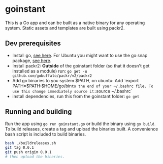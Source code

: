 # goinstant

This is a Go app and can be built as a native binary for any operating system. Static assets and templates are built using packr2.

## Dev prerequisites

* Install go, [see here](https://golang.org/doc/install). For Ubuntu you might want to use the go snap package, [see here](https://snapcraft.io/install/go/ubuntu).
* Install packr2: **Outside** of the goinstant folder (so that it doesn't get installed as a module) run: `go get -u github.com/gobuffalo/packr/v2/packr2`
* Add go binaries to you system $PATH, on ubuntu: Add `export PATH=$PATH:$HOME/go/bin` to the end of your ~/.bashrc file. To use this change immediately source it: `source ~/.bashrc`
* install dependencies, run this from the goinstant folder: `go get`

## Running and building

Run the app using `go run goinstant.go` or build the binary using `go build`. To build releases, create a tag and upload the binaries built. A convenience bash script is included to build binaries.

```sh
bash ./buildreleases.sh
git tag 0.0.1
git push origin 0.0.1
# then upload the binaries.
```
